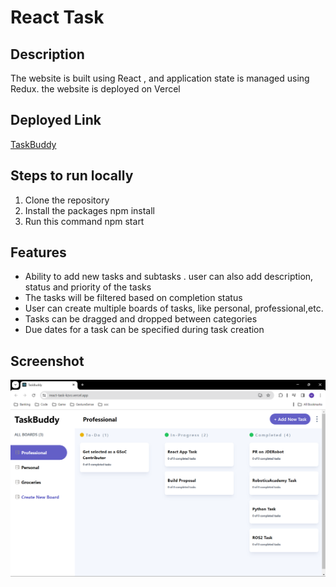 # React Task
## Description 
The website is built using React , and application state is managed using Redux. the website is deployed on Vercel

## Deployed Link
[TaskBuddy](https://react-task-o0njk8yx3-mihirgore23s-projects.vercel.app/)

## Steps to run locally
1. Clone the repository
2. Install the packages
   npm install
3. Run this command
   npm start

## Features 
- Ability to add new tasks and subtasks . user can also add description, status and priority of the tasks
- The tasks will be filtered based on completion status
- User can create multiple boards of tasks, like personal, professional,etc.
- Tasks can be dragged and dropped between categories
- Due dates for a task can be specified during task creation

## Screenshot
![](https://github.com/MihirGore23/ReactTask/blob/main/public/Screenshot.png)
